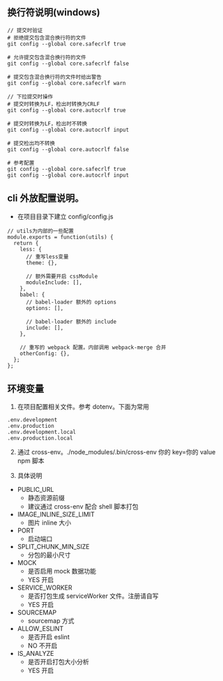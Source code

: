 ## 换行符说明(windows)

```
// 提交时验证
# 拒绝提交包含混合换行符的文件
git config --global core.safecrlf true

# 允许提交包含混合换行符的文件
git config --global core.safecrlf false

# 提交包含混合换行符的文件时给出警告
git config --global core.safecrlf warn

// 下拉提交时操作
# 提交时转换为LF，检出时转换为CRLF
git config --global core.autocrlf true

# 提交时转换为LF，检出时不转换
git config --global core.autocrlf input

# 提交检出均不转换
git config --global core.autocrlf false

# 参考配置
git config --global core.safecrlf true
git config --global core.autocrlf input

```

## cli 外放配置说明。

- 在项目目录下建立 config/config.js

```
// utils为内部的一些配置
module.exports = function(utils) {
  return {
    less: {
      // 重写less变量
      theme: {},

      // 额外需要开启 cssModule
      moduleInclude: [],
    },
    babel: {
      // babel-loader 额外的 options
      options: [],

      // babel-loader 额外的 include
      include: [],
    },

    // 重写的 webpack 配置。内部调用 webpack-merge 合并
    otherConfig: {},
  };
};
```

## 环境变量

1. 在项目配置相关文件。参考 dotenv。下面为常用

```
.env.development
.env.production
.env.development.local
.env.production.local
```

2. 通过 cross-env。./node_modules/.bin/cross-env 你的 key=你的 value npm 脚本

3. 具体说明

- PUBLIC_URL
  - 静态资源前缀
  - 建议通过 cross-env 配合 shell 脚本打包
- IMAGE_INLINE_SIZE_LIMIT
  - 图片 inline 大小
- PORT
  - 启动端口
- SPLIT_CHUNK_MIN_SIZE
  - 分包的最小尺寸
- MOCK
  - 是否启用 mock 数据功能
  - YES 开启
- SERVICE_WORKER
  - 是否打包生成 serviceWorker 文件。注册请自写
  - YES 开启
- SOURCEMAP
  - sourcemap 方式
- ALLOW_ESLINT
  - 是否开启 eslint
  - NO 不开启
- IS_ANALYZE
  - 是否开启打包大小分析
  - YES 开启

